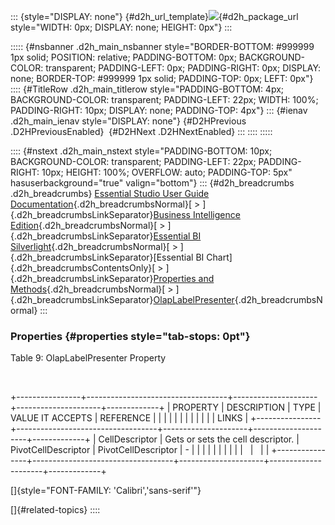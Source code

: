 ::: {style="DISPLAY: none"}
[](ms-xhelp:///?Id=d2h_url_template){#d2h_url_template}![](!package_url!){#d2h_package_url style="WIDTH: 0px; DISPLAY: none; HEIGHT: 0px"}
:::

::::: {#nsbanner .d2h_main_nsbanner style="BORDER-BOTTOM: #999999 1px solid; POSITION: relative; PADDING-BOTTOM: 0px; BACKGROUND-COLOR: transparent; PADDING-LEFT: 0px; PADDING-RIGHT: 0px; DISPLAY: none; BORDER-TOP: #999999 1px solid; PADDING-TOP: 0px; LEFT: 0px"}
:::: {#TitleRow .d2h_main_titlerow style="PADDING-BOTTOM: 4px; BACKGROUND-COLOR: transparent; PADDING-LEFT: 22px; WIDTH: 100%; PADDING-RIGHT: 10px; DISPLAY: none; PADDING-TOP: 4px"}
::: {#ienav .d2h_main_ienav style="DISPLAY: none"}
[](ms-xhelp:///?Id=0f7166ec-525f-4d0a-a6ec-a0ef22c36240){#D2HPrevious .D2HPreviousEnabled}  [](ms-xhelp:///?Id=3e414468-c5f5-402d-a1c9-82ac347cc0b6){#D2HNext .D2HNextEnabled}
:::
::::
:::::

:::: {#nstext .d2h_main_nstext style="PADDING-BOTTOM: 10px; BACKGROUND-COLOR: transparent; PADDING-LEFT: 22px; PADDING-RIGHT: 10px; HEIGHT: 100%; OVERFLOW: auto; PADDING-TOP: 5px" hasuserbackground="true" valign="bottom"}
::: {#d2h_breadcrumbs .d2h_breadcrumbs}
[Essential Studio User Guide Documentation](ms-xhelp:///?Id=12457748-09e3-4d74-a240-8e049cedf030){.d2h_breadcrumbsNormal}[ \> ]{.d2h_breadcrumbsLinkSeparator}[Business Intelligence Edition](ms-xhelp:///?Id=fdf33dd8-62b2-47b9-ad7b-fc50e590bca5){.d2h_breadcrumbsNormal}[ \> ]{.d2h_breadcrumbsLinkSeparator}[Essential BI Silverlight](ms-xhelp:///?Id=c006b39c-6aa2-4637-b7de-3e7b6cb3f9f9){.d2h_breadcrumbsNormal}[ \> ]{.d2h_breadcrumbsLinkSeparator}[Essential BI Chart]{.d2h_breadcrumbsContentsOnly}[ \> ]{.d2h_breadcrumbsLinkSeparator}[Properties and Methods](ms-xhelp:///?Id=67893474-ad1e-45c6-bb76-3c21764efbb9){.d2h_breadcrumbsNormal}[ \> ]{.d2h_breadcrumbsLinkSeparator}[OlapLabelPresenter](ms-xhelp:///?Id=0f7166ec-525f-4d0a-a6ec-a0ef22c36240){.d2h_breadcrumbsNormal}
:::

### Properties {#properties style="tab-stops: 0pt"}

Table 9: OlapLabelPresenter Property

 

+----------------+-----------------------------------+---------------------+---------------------+-------------+
| PROPERTY       | DESCRIPTION                       | TYPE                | VALUE IT ACCEPTS    | REFERENCE   |
|                |                                   |                     |                     |             |
|                |                                   |                     |                     | LINKS       |
+----------------+-----------------------------------+---------------------+---------------------+-------------+
| CellDescriptor | Gets or sets the cell descriptor. | PivotCellDescriptor | PivotCellDescriptor | \-          |
|                |                                   |                     |                     |             |
|                |                                   |                     |                     |             |
+----------------+-----------------------------------+---------------------+---------------------+-------------+

[]{style="FONT-FAMILY: 'Calibri','sans-serif'"} 

[]{#related-topics}
::::
